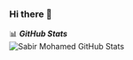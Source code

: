 ### Hi there 👋

<summary>📊 <b><i>GitHub Stats</i></b></summary>
  <img src="github-readme-stats.sabirmohamed.vercel.app/api?username=sabirmohamed&show_icons=true&theme=gotham" alt="Sabir Mohamed GitHub Stats" />
</details>

<!--
**sabirmohamed/sabirmohamed** is a ✨ _special_ ✨ repository because its `README.md` (this file) appears on your GitHub profile.

Here are some ideas to get you started:

- 🔭 I’m currently working on ...
- 🌱 I’m currently learning ...
- 👯 I’m looking to collaborate on ...
- 🤔 I’m looking for help with ...
- 💬 Ask me about ...
- 📫 How to reach me: ...
- 😄 Pronouns: ...
- ⚡ Fun fact: ...
-->
